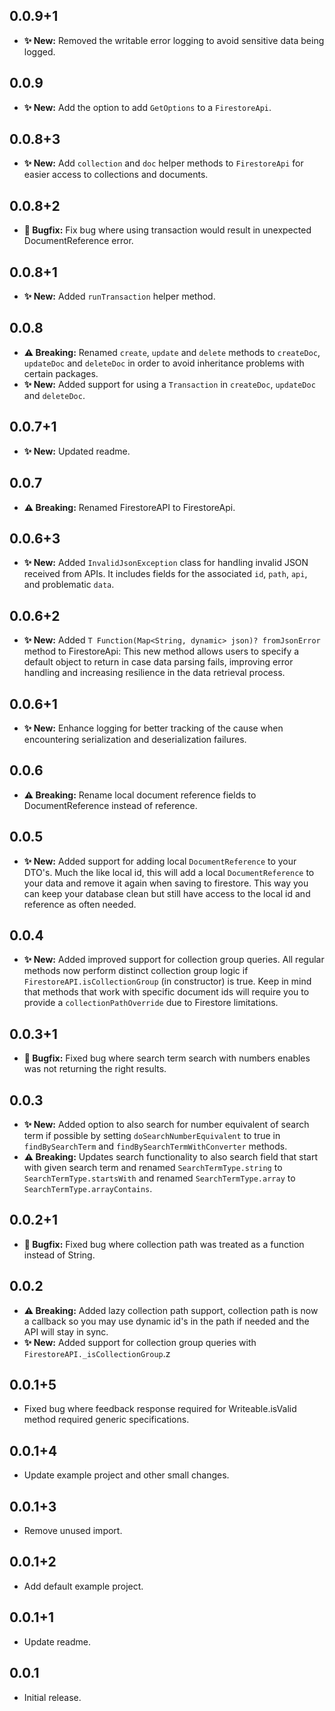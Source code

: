 ## 0.0.9+1

* **✨ New:** Removed the writable error logging to avoid sensitive data being logged.

## 0.0.9

* **✨ New:** Add the option to add `GetOptions` to a `FirestoreApi`.

## 0.0.8+3

* **✨ New:** Add `collection` and `doc` helper methods to `FirestoreApi` for easier access to collections and documents.

## 0.0.8+2

* **🐛️ Bugfix:** Fix bug where using transaction would result in unexpected DocumentReference error.

## 0.0.8+1

* **✨ New:** Added `runTransaction` helper method.

## 0.0.8

* **⚠️ Breaking:** Renamed `create`, `update` and `delete` methods to `createDoc`, `updateDoc` and `deleteDoc` in order to avoid inheritance problems with certain packages.
* **✨ New:** Added support for using a `Transaction` in `createDoc`, `updateDoc` and `deleteDoc`.

## 0.0.7+1

* **✨ New:** Updated readme.

## 0.0.7

* **⚠️ Breaking:** Renamed FirestoreAPI to FirestoreApi.

## 0.0.6+3

* **✨ New:** Added `InvalidJsonException` class for handling invalid JSON received from APIs. It includes fields for the associated `id`, `path`, `api`, and problematic `data`.

## 0.0.6+2

* **✨ New:** Added `T Function(Map<String, dynamic> json)? fromJsonError` method to FirestoreApi: This new method allows users to specify a default object to return in case data parsing fails, improving error handling and increasing resilience in the data retrieval process.

## 0.0.6+1

* **✨ New:** Enhance logging for better tracking of the cause when encountering serialization and deserialization failures.

## 0.0.6

* **⚠️ Breaking:** Rename local document reference fields to DocumentReference instead of reference.

## 0.0.5

* **✨ New:** Added support for adding local `DocumentReference` to your DTO's. Much the like local id, this will add a local `DocumentReference` to your data and remove it again when saving to firestore. This way you can keep your database clean but still have access to the local id and reference as often needed.

## 0.0.4

* **✨ New:** Added improved support for collection group queries. All regular methods now perform distinct collection group logic if `FirestoreAPI.isCollectionGroup` (in constructor) is true. Keep in mind that methods that work with specific document ids will require you to provide a `collectionPathOverride` due to Firestore limitations.

## 0.0.3+1

* **🐛️ Bugfix:** Fixed bug where search term search with numbers enables was not returning the right results.

## 0.0.3

* **✨ New:** Added option to also search for number equivalent of search term if possible by setting `doSearchNumberEquivalent` to true in `findBySearchTerm` and `findBySearchTermWithConverter` methods.
* **⚠️ Breaking:** Updates search functionality to also search field that start with given search term and renamed `SearchTermType.string` to `SearchTermType.startsWith` and renamed `SearchTermType.array` to `SearchTermType.arrayContains`.

## 0.0.2+1

* **🐛️ Bugfix:** Fixed bug where collection path was treated as a function instead of String.

## 0.0.2

* **⚠️ Breaking:** Added lazy collection path support, collection path is now a callback so you may use dynamic id's in the path if needed and the API will stay in sync.
* **✨ New:** Added support for collection group queries with `FirestoreAPI._isCollectionGroup`.z

## 0.0.1+5

* Fixed bug where feedback response required for Writeable.isValid method required generic specifications.

## 0.0.1+4

* Update example project and other small changes.

## 0.0.1+3

* Remove unused import.

## 0.0.1+2

* Add default example project.

## 0.0.1+1

* Update readme.

## 0.0.1

* Initial release.
